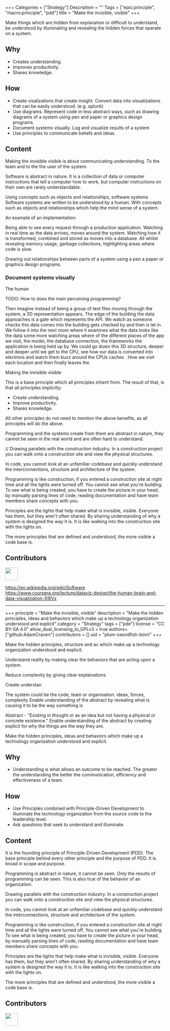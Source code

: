 +++
Categories = ["Strategy"]
Description = ""
Tags = ["epic:principle", "macro:principle", "pdd"]
title = "Make the invisible, visible"
+++

Make things which are hidden from explanation or difficult to understand, be understood by illuminating and revealing the hidden forces that operate on a system.

## Why

- Creates understanding.
- Improves productivity.
- Shares knowledge.

## How

- Create visalizations that create insight. Convert data into visualizations that can be easily understood. (e.g. splunk)
- Use diagrams. Represent code in less abstract ways, such as drawing diagrams of a system using pen and paper or graphics design programs.
- Document systems visually. Log and visualize results of a system
- Use principles to communicate beliefs and ideas.

## Content

Making the invisible visible is about communicating understanding. To the team and to the the user of the system.

Software is abstract in nature. It is a collection of data or computer instructions that tell a computer how to work, but computer instructions on their own are rarely understandable.

Using concepts such as objects and relationships, software systems Software systems are written to be understood by a human. With concepts such as objects and relationships which help the mind sense of a system.

An example of an implementation:

Being able to see every request through a production application. Watching in real time as the data arrives, moves around the system. Watching how it is transformed, combined and stored as moves into a database. All whilst revealing memory usage, garbage collections, highlighting areas where code is slow.

Drawing out relationships between parts of a system using a pen a paper or graphics design programs.

### Document systems visually

The human

TODO: How to does the main perceiving programming?

Then imagine instead of being a group of text files moving through the system, a 3D representation appears. The edge of the building the data approaches is a gate which represents the API. We watch as someone checks this data comes into the building gets checked by and then is let in. We follow it into the next room where it examines what the data looks like the data some more watching areas where of the different places of the app we visit, the model, the database connection, the frameworks the application is being held up by. We could go down this 3D structure, deeper and deeper until we get to the CPU, see how our data is converted into electrons and watch them buzz around the CPUs caches . How we visit each location and then finally leaves the

Making the invisible visible

This is a base principle which all principles inherit from. The result of that, is that all principles implicitly:

- Create understanding.
- Improve productivity.
- Shares knowledge.

All other principles do not need to mention the above benefits, as all principles will do the above.

Programming and the systems create from them are abstract in nature, they cannot be seen in the real world and are often hard to understand.

// Drawing parallels with the construction industry. In a construction project you can walk onto a construction site and view the physical structures.

In code, you cannot look at an unfamiliar codebase and quickly understand the interconnections, structure and architecture of the system.

Programming is like construction, if you entered a construction site at night time and all the lights were turned off. You cannot see what you're building. To see what is being created, you have to create the picture in your head, by manually parsing lines of code, reading documentation and have team members share concepts with you.

Principles are the lights that help make what is invisible, visible. Everyone has them, but they aren't often shared. By sharing understanding of why a system is designed the way it is. It is like walking into the construction site with the lights on.

The more principles that are defined and understood, the more visible a code base is.

## Contributors

<a class="contributor" alt="Adam Craven" href="https://github.com/adamcraven">
  <img src="https://github.com/adamcraven.png?size=80" width="40">
</a>

https://en.wikipedia.org/wiki/Software
https://www.coursera.org/lecture/dataviz-design/the-human-brain-and-data-visualization-X9lVx

---

+++
principle = "Make the invisible, visible"
description = "Make the hidden principles, ideas and behaviors which make up a technology organization understood and explicit"
category = "Strategy"
tags = ["pde"]
license = "CC BY-SA 4.0"
allow_dual_licensing_to_GPLv3 = true
authors= ["github:AdamCraven"]
contributors = []
uid = "plum-swordfish-binni"
+++

Make the hidden principles, structure and ac which make up a technology organization understood and explicit.

Understand reality by making clear the behaviors that are acting upon a system.

Reduce complexity by giving clear explainations

Create understan

The system could be the code, team or organisation.
ideas, forces, complexity
Enable understanding of the abstract by revealing what is causing it to be the way something is

Abstract - "Existing in thought or as an idea but not having a physical or concrete existence."
Enable understanding of the abstract by creating explicit for why the things are the way they are.

Make the hidden principles, ideas and behaviors which make up a technology organization understood and explicit.

## Why

- Understanding is what allows an outcome to be reached. The greater the understanding the better the communication, efficiency and effectiveness of a team.

## How

- Use Principles combined with Principle-Driven Development to illuminate the technology organization from the source code to the leadership level.
- Ask questions that seek to understand and illuminate.

## Content

It is the founding principle of Principle-Driven Development (PDD). The base principle behind every other principle and the purpose of PDD. It is broad in scope and purpose.

Programming is abstract in nature, it cannot be seen. Only the results of programming can be seen. This is also true of the behavior of an organization.

Drawing parallels with the construction industry. In a construction project you can walk onto a construction site and view the physical structures.

In code, you cannot look at an unfamiliar codebase and quickly understand the interconnections, structure and architecture of the system.

Programming is like construction, if you entered a construction site at night time and all the lights were turned off. You cannot see what you're building. To see what is being created, you have to create the picture in your head, by manually parsing lines of code, reading documentation and have team members share concepts with you.

Principles are the lights that help make what is invisible, visible. Everyone has them, but they aren't often shared. By sharing understanding of why a system is designed the way it is. It is like walking into the construction site with the lights on.

The more principles that are defined and understood, the more visible a code base is.

## Contributors

<a class="contributor" alt="Adam Craven" href="https://github.com/adamcraven">
  <img src="https://github.com/adamcraven.png?size=80" width="40">
</a>
